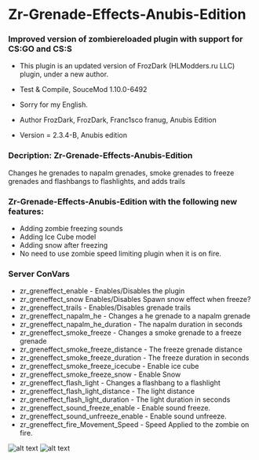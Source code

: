 # Zr-Grenade-Effects-Anubis-Edition

### Improved version of zombiereloaded plugin with support for CS:GO and CS:S

* This plugin is an updated version of FrozDark (HLModders.ru LLC) plugin, under a new author.

* Test & Compile, SouceMod 1.10.0-6492
* Sorry for my English.

* Author FrozDark, FrozDark, Franc1sco franug, Anubis Edition
* Version = 2.3.4-B, Anubis edition

### Decription: Zr-Grenade-Effects-Anubis-Edition

Changes he grenades to napalm grenades, smoke grenades to freeze grenades and flashbangs to flashlights, and adds trails

### Zr-Grenade-Effects-Anubis-Edition with the following new features:

* Adding zombie freezing sounds
* Adding Ice Cube model
* Adding snow after freezing
* No need to use zombie speed limiting plugin when it is on fire.

### Server ConVars

* zr_greneffect_enable - Enables/Disables the plugin
* zr_greneffect_snow Enables/Disables Spawn snow effect when freeze?
* zr_greneffect_trails - Enables/Disables grenade trails
* zr_greneffect_napalm_he - Changes a he grenade to a napalm grenade
* zr_greneffect_napalm_he_duration - The napalm duration in seconds
* zr_greneffect_smoke_freeze - Changes a smoke grenade to a freeze grenade
* zr_greneffect_smoke_freeze_distance - The freeze grenade distance
* zr_greneffect_smoke_freeze_duration - The freeze duration in seconds
* zr_greneffect_smoke_freeze_icecube - Enable ice cube
* zr_greneffect_smoke_freeze_snow - Enable Snow
* zr_greneffect_flash_light - Changes a flashbang to a flashlight
* zr_greneffect_flash_light_distance - The light distance
* zr_greneffect_flash_light_duration - The light duration in seconds
* zr_greneffect_sound_freeze_enable - Enable sound freeze.
* zr_greneffect_sound_unfreeze_enable - Enable sound unfreeze.
* zr_greneffect_fire_Movement_Speed - Speed Applied to the zombie on fire.

![alt text](https://i.ibb.co/R4g9ckh/20201117214107-1.jpg)
![alt text](https://i.ibb.co/KXf8Bzh/20201117214116-1.jpg)